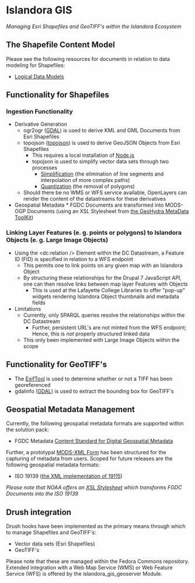 # Islandora GIS
_Managing Esri Shapefiles and GeoTIFF's within the Islandora Ecosystem_

## The Shapefile Content Model
Please see the following resources for documents in relation to data modeling for Shapefiles:

* [Logical Data Models](https://www.lucidchart.com/documents/view/bd3f98c5-7b6e-4f30-82cc-42e159c8d5b5)

## Functionality for Shapefiles

### Ingestion Functionality

* Derivative Generation
  * ogr2ogr ([GDAL](http://www.gdal.org/)) is used to derive KML and GML Documents from Esri Shapefiles
  * topojson ([topojson](https://github.com/mbostock/topojson)) is used to derive GeoJSON Objects from Esri Shapefiles
      * This requires a local installation of [Node.js](https://nodejs.org/)
      * topojson is used to simplify vector data sets through two processes
          * [Simplification](https://github.com/mbostock/topojson/wiki/Command-Line-Reference#simplification) (the elimination of line segments and interpolation of more complex paths)
          * [Quantization](https://github.com/mbostock/topojson/wiki/Command-Line-Reference#quantization) (the removal of polygons)
  * Should there be no WMS or WFS service available, OpenLayers can render the content of the datastreams for these derivatives
* Geospatial Metadata
      * FGDC Documents are transformed into MODS-OGP Documents (using an XSL Stylesheet from [the GeoHydra MetaData ToolKit](https://github.com/sul-dlss/geohydra))

### Linking Layer Features (e. g. points or polygons) to Islandora Objects (e. g. Large Image Objects)
* Using the <dc:relation /> Element within the DC Datastream, a Feature ID (FID) is specified in relation to a WFS endpoint
  * This permits one to link points on any given map with an Islandora Object
  * By structuring these relationships for the Drupal 7 JavaScript API, one can then resolve links between map layer Features with Objects
      * This is used at the Lafayette College Libraries to offer "pop-up" widgets rendering Islandora Object thumbnails and metadata fields
* Limitations
  * Currently, only SPARQL queries resolve the relationships within the DC Datastream
      * Further, persistent URL's are not minted from the WFS endpoint; Hence, this is *not* properly structured linked data
  * This only been implemented with Large Image Objects within the scope

## Functionality for GeoTIFF's

* The [ExifTool](http://www.sno.phy.queensu.ca/~phil/exiftool/) is used to determine whether or not a TIFF has been georeferenced
* gdalinfo ([GDAL](http://www.gdal.org/)) is used to extract the bounding box for GeoTIFF's

## Geospatial Metadata Management

Currently, the following geospatial metadata formats are supported within the solution pack:

* FGDC Metadata [Content Standard for Digital Geospatial Metadata](https://www.fgdc.gov/standards/projects/FGDC-standards-projects/metadata/base-metadata/index_html)

Further, a prototypal [MODS-XML Form](xml/islandora_shapefile_mods_form.xml) has been structured for the capturing of metadata from users.  Scoped for future releases are the following geospatial metadata formats:

* ISO 19139 ([the XML implementation of 19115](http://www.iso.org/iso/iso_catalogue/catalogue_tc/catalogue_detail.htm?csnumber=32557))

_Please note that NOAA offers an [XSL Stylesheet](http://www.ncddc.noaa.gov/metadata-standards/metadata-xml/) which transforms FGDC Documents into the ISO 19139_

## Drush integration

Drush hooks have been implemented as the primary means through which to manage Shapefiles and GeoTIFF's:

* Vector data sets (Esri Shapefiles)
* GeoTIFF's

Please note that these are managed within the Fedora Commons repository.  Extended integration with a Web Map Service (WMS) or Web Feature Service (WFS) is offered by the islandora\_gis\_geoserver Module.
